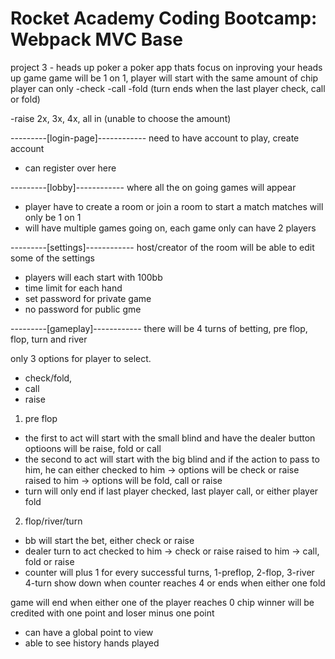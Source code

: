 # Rocket Academy Coding Bootcamp: Webpack MVC Base

project 3 - heads up poker
a poker app thats focus on inproving your heads up game
game will be 1 on 1, player will start with the same amount of chip
player can only
-check
-call
-fold
(turn ends when the last player check, call or fold)

-raise 2x, 3x, 4x, all in (unable to choose the amount)

---------[login-page]------------
need to have account to play, create account

- can register over here

---------[lobby]------------
where all the on going games will appear

- player have to create a room or join a room to start a match
  matches will only be 1 on 1
- will have multiple games going on, each game only can have 2 players

---------[settings]------------
host/creator of the room will be able to edit some of the settings

- players will each start with 100bb
- time limit for each hand
- set password for private game
- no password for public gme

---------[gameplay]------------
there will be 4 turns of betting, pre flop, flop, turn and river

only 3 options for player to select.

- check/fold,
- call
- raise

1. pre flop

- the first to act will start with the small blind and have the dealer button
  optioons will be raise, fold or call
- the second to act will start with the big blind and if the action to pass to him, he can either
  checked to him -> options will be check or raise
  raised to him -> options will be fold, call or raise
- turn will only end if last player checked, last player call, or either player fold

2. flop/river/turn

- bb will start the bet, either check or raise
- dealer turn to act
  checked to him -> check or raise
  raised to him -> call, fold or raise
- counter will plus 1 for every successful turns, 1-preflop, 2-flop, 3-river 4-turn
  show down when counter reaches 4
  or ends when either one fold

game will end when either one of the player reaches 0 chip
winner will be credited with one point and loser minus one point

- can have a global point to view
- able to see history hands played
